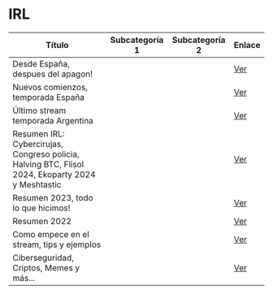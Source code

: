 # IRL

| Título | Subcategoría 1 | Subcategoría 2 | Enlace |
|--------|----------------|----------------|--------|
| Desde España, despues del apagon! |  |  | [Ver](https://www.youtube.com/watch?v=WHzRkciCnKc) |
| Nuevos comienzos, temporada España |  |  | [Ver](https://www.youtube.com/watch?v=yZkOTovrfmI) |
| Último stream temporada Argentina |  |  | [Ver](https://www.youtube.com/watch?v=U_s2wqCNlGc) |
| Resumen IRL: Cybercirujas, Congreso policia, Halving BTC, Flisol 2024, Ekoparty 2024 y Meshtastic |  |  | [Ver](https://www.youtube.com/watch?v=FDvqnlzRzBc) |
| Resumen 2023, todo lo que hicimos! |  |  | [Ver](https://www.youtube.com/watch?v=DqLJQOgpNhs) |
| Resumen 2022 |  |  | [Ver](https://www.youtube.com/watch?v=bGz9nv_im1k) |
| Como empece en el stream, tips y ejemplos |  |  | [Ver](https://www.youtube.com/watch?v=FmhFOtj43Xo) |
| Ciberseguridad, Criptos, Memes y más... |  |  | [Ver](https://www.youtube.com/watch?v=6QTqpXdv3_4) |
